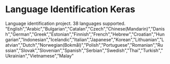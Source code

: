 # Language Identification Keras
Language identification project. 38 languages supported.
"English","Arabic","Bulgarian","Catalan","Czech","Chinese(Mandarin)","Danish","German","Greek","Estonian","Finnish","French","Hebrew","Croatian","Hungarian","Indonesian","Icelandic","Italian","Japanese","Korean","Lithuanian","Latvian","Dutch","Norwegian(Bokmål)","Polish","Portuguese","Romanian","Russian","Slovak","Slovenian","Spanish","Serbian","Swedish","Thai","Turkish","Ukrainian","Vietnamese","Malay"
